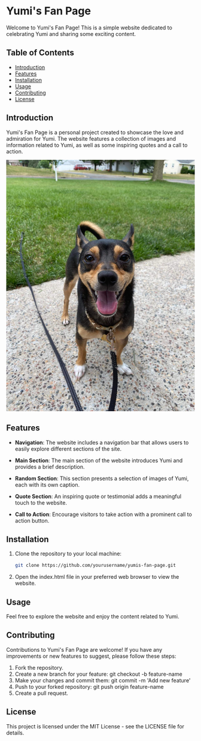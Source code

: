 # Yumi's Fan Page

Welcome to Yumi's Fan Page! This is a simple website dedicated to celebrating Yumi and sharing some exciting content.

## Table of Contents

- [Introduction](#introduction)
- [Features](#features)
- [Installation](#installation)
- [Usage](#usage)
- [Contributing](#contributing)
- [License](#license)

## Introduction

Yumi's Fan Page is a personal project created to showcase the love and admiration for Yumi. The website features a collection of images and information related to Yumi, as well as some inspiring quotes and a call to action.

![Happy Yumi](images/img6.jpg)

## Features

- **Navigation**: The website includes a navigation bar that allows users to easily explore different sections of the site.

- **Main Section**: The main section of the website introduces Yumi and provides a brief description.

- **Random Section**: This section presents a selection of images of Yumi, each with its own caption.

- **Quote Section**: An inspiring quote or testimonial adds a meaningful touch to the website.

- **Call to Action**: Encourage visitors to take action with a prominent call to action button.

## Installation

1. Clone the repository to your local machine:

   ```bash
   git clone https://github.com/yourusername/yumis-fan-page.git
2. Open the index.html file in your preferred web browser to view the website.

## Usage
Feel free to explore the website and enjoy the content related to Yumi.

## Contributing
Contributions to Yumi's Fan Page are welcome! If you have any improvements or new features to suggest, please follow these steps:

1. Fork the repository.
2. Create a new branch for your feature: git checkout -b feature-name
3. Make your changes and commit them: git commit -m 'Add new feature'
4. Push to your forked repository: git push origin feature-name
5. Create a pull request.

## License
This project is licensed under the MIT License - see the LICENSE file for details.


